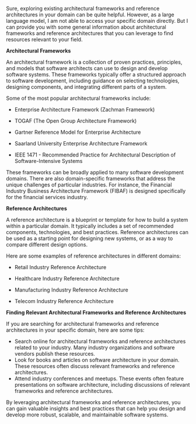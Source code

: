 Sure, exploring existing architectural frameworks and reference architectures in your domain can be quite helpful. However, as a large language model, I am not able to access your specific domain directly. But I can provide you with some general information about architectural frameworks and reference architectures that you can leverage to find resources relevant to your field.

**Architectural Frameworks**

An architectural framework is a collection of proven practices, principles, and models that software architects can use to design and develop software systems. These frameworks typically offer a structured approach to software development, including guidance on selecting technologies, designing components, and integrating different parts of a system.

Some of the most popular architectural frameworks include:

- Enterprise Architecture Framework (Zachman Framework)
    
- TOGAF (The Open Group Architecture Framework)
    
- Gartner Reference Model for Enterprise Architecture
    
- Saarland University Enterprise Architecture Framework
    
- IEEE 1471 - Recommended Practice for Architectural Description of Software-Intensive Systems
    

These frameworks can be broadly applied to many software development domains. There are also domain-specific frameworks that address the unique challenges of particular industries. For instance, the Financial Industry Business Architecture Framework (FIBAF) is designed specifically for the financial services industry.

**Reference Architectures**

A reference architecture is a blueprint or template for how to build a system within a particular domain. It typically includes a set of recommended components, technologies, and best practices. Reference architectures can be used as a starting point for designing new systems, or as a way to compare different design options.

Here are some examples of reference architectures in different domains:

- Retail Industry Reference Architecture
    
- Healthcare Industry Reference Architecture
    
- Manufacturing Industry Reference Architecture
    
- Telecom Industry Reference Architecture
    

**Finding Relevant Architectural Frameworks and Reference Architectures**

If you are searching for architectural frameworks and reference architectures in your specific domain, here are some tips:

- Search online for architectural frameworks and reference architectures related to your industry. Many industry organizations and software vendors publish these resources.
- Look for books and articles on software architecture in your domain. These resources often discuss relevant frameworks and reference architectures.
- Attend industry conferences and meetups. These events often feature presentations on software architecture, including discussions of relevant frameworks and reference architectures.

By leveraging architectural frameworks and reference architectures, you can gain valuable insights and best practices that can help you design and develop more robust, scalable, and maintainable software systems.